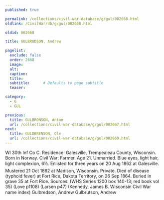 ```yaml
---
published: true

permalink: /collections/civil-war-database/g/gul/002668.html
oldlink: /CivilWar/db/g/gul/002668.html

oldid: 002668

title: GULBRUDSON, Andrew

pagelist:
  exclude: false
  order: 2668
  image: 
  alt:
  caption:
  title:
  subtitle:      # Defaults to page subtitle
  teaser:

category: 
  - G 
  - GUL

previous:
  title: GULBRONSON, Anton
  url: /collections/civil-war-database/g/gul/002667.html  
next:
  title: GULDBRENSON, Ole
  url: /collections/civil-war-database/g/gul/002669.html   
---
```

WI 30th Inf Co C. Residence: Galesville, Trempealeau County, Wisconsin. Born in Norway. Civil War: Farmer. Age 21. Unmarried. Blue eyes, light hair, light complexion, 6&#146;&frac12;&#148;. Enlisted for three years on 20 Aug 1862 at Galesville. Mustered 21 Oct 1862 at Madison, Wisconsin. Private. Died of disease (typhoid fever) at Fort Rice, Dakota Territory, on 26 Sep 1864. Buried in grave 35 at Fort Rice. Sources: (WHS Series 1200 box 140-13; red book vol 35) (Love p1108) (Larsen p47) (Kennedy, James B. Wisconsin Civil War name index) &#147;Gulbredson, Andrew&#148; &#147;Gulbrutson, Andrew&#148;